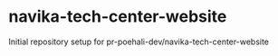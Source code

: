 # navika-tech-center-website

Initial repository setup for pr-poehali-dev/navika-tech-center-website